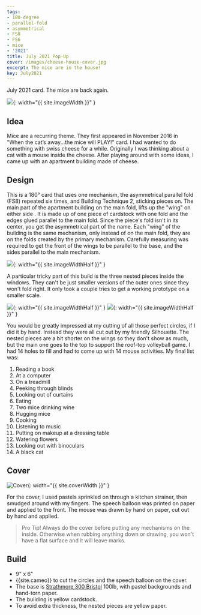 ```yaml
---
tags:
- 180-degree
- parallel-fold
- asymmetrical
- FS8
- FS6
- mice
- '2021'
title: July 2021 Pop-Up
cover: /images/cheese-house-cover.jpg
excerpt: The mice are in the house!
key: July2021
---
```

July 2021 card. The mice are back again.<!--more-->

![]({{site.baseurl}}/images/cheese-house.gif){: width="{{ site.imageWidth }}" }

## Idea

Mice are a recurring theme. They first appeared in November 2016 in "When the cat’s away...the mice will PLAY!" card. I had wanted to do something with swiss cheese for a while. Originally I was thinking about a cat with a mouse inside the cheese. After playing around with some ideas, I came up with an apartment building made of cheese.

## Design

This is a 180&deg; card that uses one mechanism, the asymmetrical parallel fold (FS8) repeated six times, and Building Technique 2, sticking pieces on. The main part of the apartment building on the main fold, lifts up the "wing" on either side . It is made up of one piece of cardstock with one fold and the edges glued parallel to the main fold. Since the piece's fold isn't in its center, you get the asymmetrical part of the name. Each "wing" of the building is the same mechanism, only instead of on the main fold, they are on the folds created by the primary mechanism. Carefully measuring was required to get the front of the wings to be parallel to the base, and the sides parallel to the main mechanism.

![]({{site.baseurl}}/images/cheese-sketch.jpg){: width="{{ site.imageWidthHalf }}" }

A particular tricky part of this build is the three nested pieces inside the windows. They can't be just smaller versions of the outer ones since they won't fold right. It only took a couple tries to get a working prototype on a smaller scale.

![]({{site.baseurl}}/images/cheese-proto1.jpg){: width="{{ site.imageWidthHalf }}" }
![]({{site.baseurl}}/images/cheese-proto2.jpg){: width="{{ site.imageWidthHalf }}" }

You would be greatly impressed at my cutting of all those perfect circles, if I did it by hand. Instead they were all cut out by my friendly Silhouette. The nested pieces are a bit shorter on the wings so they don't show as much, but the main one goes to the top to support the roof-top volleyball game. I had 14 holes to fill and had to come up with 14 mouse activities. My final list was:

1. Reading a book
3. At a computer
4. On a treadmill
5. Peeking through blinds
6. Looking out of curtains
7. Eating
8. Two mice drinking wine
9. Hugging mice
10. Cooking
11. Listening to music
12. Putting on makeup at a dressing table
13. Watering flowers
14. Looking out with binoculars
15. A black cat

## Cover

![Cover]({{site.baseurl}}{{page.cover}}){: width="{{ site.coverWidth }}" }

For the cover, I used pastels sprinkled on through a kitchen strainer, then smudged around with my fingers. The speech balloon was printed on paper and applied to the front. The mouse was drawn by hand on paper, cut out by hand and applied.

> Pro Tip! Always do the cover before putting any mechanisms on the inside. Otherwise when rubbing anything down or drawing, you won't have a flat surface and it will leave marks.

## Build

* 9" x 6"
* {{site.cameo}} to cut the circles and the speech balloon on the cover.
* The base is [Strathmore 300 Bristol](/supplies.html#strathmore-300-bristol) 100lb, with pastel backgrounds and hand-torn paper.
* The building is yellow cardstock.
* To avoid extra thickness, the nested pieces are yellow paper.

